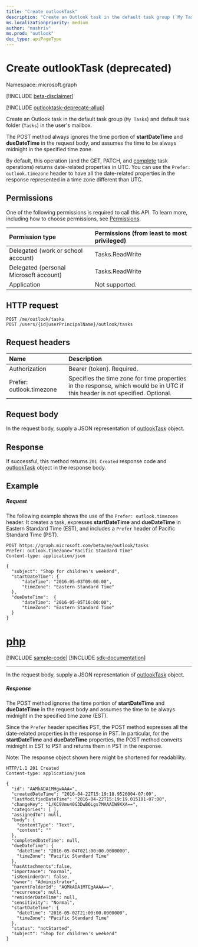 ```yaml
---
title: "Create outlookTask"
description: "Create an Outlook task in the default task group (`My Tasks`) and default task folder (`Tasks`) in the user's mailbox."
ms.localizationpriority: medium
author: "mashriv"
ms.prod: "outlook"
doc_type: apiPageType
---
```


# Create outlookTask (deprecated)

Namespace: microsoft.graph

[!INCLUDE [beta-disclaimer](../../includes/beta-disclaimer.md)]

[!INCLUDE [outlooktask-deprecate-allup](../../includes/outlooktask-deprecate-allup.md)]


Create an Outlook task in the default task group (`My Tasks`) and default task folder (`Tasks`) in the user's mailbox.

The POST method always ignores the time portion of **startDateTime** and **dueDateTime** in the request body, and assumes the time 
to be always midnight in the specified time zone.

By default, this operation (and the GET, PATCH, and [complete](../api/outlooktask-complete.md) task operations) returns date-related properties in UTC. 
You can use the `Prefer: outlook.timezone` header to have all the date-related properties in the response represented in a time zone 
different than UTC.

## Permissions
One of the following permissions is required to call this API. To learn more, including how to choose permissions, see [Permissions](/graph/permissions-reference).

|Permission type      | Permissions (from least to most privileged)              |
|:--------------------|:---------------------------------------------------------|
|Delegated (work or school account) | Tasks.ReadWrite    |
|Delegated (personal Microsoft account) | Tasks.ReadWrite    |
|Application | Not supported. |

## HTTP request
<!-- { "blockType": "ignored" } -->
```http
POST /me/outlook/tasks
POST /users/{id|userPrincipalName}/outlook/tasks
```
## Request headers
| Name       | Description|
|:---------------|:----------|
| Authorization  | Bearer {token}. Required. |
| Prefer: outlook.timezone | Specifies the time zone for time properties in the response, which would be in UTC if this header is not specified. Optional.|

## Request body
In the request body, supply a JSON representation of [outlookTask](../resources/outlooktask.md) object.

## Response

If successful, this method returns `201 Created` response code and [outlookTask](../resources/outlooktask.md) object in the response body.

## Example
##### Request
The following example shows the use of the `Prefer: outlook.timezone` header. It creates a task, expresses **startDateTime** and **dueDateTime** in Eastern Standard Time (EST), and includes a `Prefer` header of Pacific Standard Time (PST).
<!-- {
  "blockType": "request",
  "name": "create_outlooktask_from_outlookuser"
}-->
```http
POST https://graph.microsoft.com/beta/me/outlook/tasks
Prefer: outlook.timezone="Pacific Standard Time"
Content-type: application/json

{
  "subject": "Shop for children's weekend",
  "startDateTime": {
      "dateTime": "2016-05-03T09:00:00",
      "timeZone": "Eastern Standard Time"
  },
  "dueDateTime":  {
      "dateTime": "2016-05-05T16:00:00",
      "timeZone": "Eastern Standard Time"
  }
}
```

# [php](#tab/php)
[!INCLUDE [sample-code](../includes/snippets/php/create-outlooktask-from-outlookuser-php-snippets.md)]
[!INCLUDE [sdk-documentation](../includes/snippets/snippets-sdk-documentation-link.md)]

---

In the request body, supply a JSON representation of [outlookTask](../resources/outlooktask.md) object.
##### Response
The POST method ignores the time portion of **startDateTime** and **dueDateTime** in the request body and assumes the time to be always 
midnight in the specified time zone (EST).

Since the `Prefer` header specifies PST, the POST method expresses all the date-related properties in the response in PST. 
In particular, for the **startDateTime** and **dueDateTime** properties, the POST method converts midnight in EST to PST and returns them in PST in the response.

Note: The response object shown here might be shortened for readability.
<!-- {
  "blockType": "response",
  "truncated": true,
  "@odata.type": "microsoft.graph.outlookTask"
} -->
```http
HTTP/1.1 201 Created
Content-type: application/json

{
  "id": "AAMkADA1MHgwAAA=",
  "createdDateTime": "2016-04-22T15:19:18.9526004-07:00",
  "lastModifiedDateTime": "2016-04-22T15:19:19.015101-07:00",
  "changeKey": "1/KC9Vmu40G3DwB6Lgs7MAAAIW9XXA==",
  "categories": [ ],
  "assignedTo": null,
  "body": {
    "contentType": "Text",
    "content": ""
  },
  "completedDateTime": null,
  "dueDateTime": {
    "dateTime": "2016-05-04T021:00:00.0000000",
    "timeZone": "Pacific Standard Time"
  },
  "hasAttachments":false,
  "importance": "normal",
  "isReminderOn": false,
  "owner": "Administrator",
  "parentFolderId": "AQMkADA1MTEgAAAA==",
  "recurrence": null,
  "reminderDateTime": null,
  "sensitivity": "Normal",
  "startDateTime": {
    "dateTime": "2016-05-02T21:00:00.0000000",
    "timeZone": "Pacific Standard Time"
  },
  "status": "notStarted",
  "subject": "Shop for children's weekend"
}
```

<!-- uuid: 8fcb5dbc-d5aa-4681-8e31-b001d5168d79
2015-10-25 14:57:30 UTC -->
<!--
{
  "type": "#page.annotation",
  "description": "Create outlookTask",
  "keywords": "",
  "section": "documentation",
  "tocPath": "",
  "suppressions": [
  ]
}
-->


